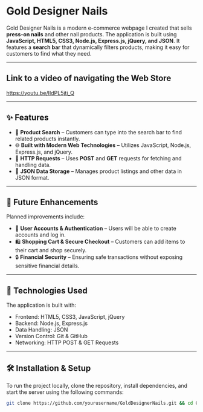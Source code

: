 # Gold Designer Nails 

Gold Designer Nails is a modern e-commerce webpage I created that sells **press-on nails** and other nail products. The application is built using **JavaScript, HTML5, CSS3, Node.js, Express.js, jQuery, and JSON**. It features a **search bar** that dynamically filters products, making it easy for customers to find what they need.  

---

## Link to a video of navigating the Web Store
https://youtu.be/IIdPL5jti_Q

---

## ✨ Features  
- 🛒 **Product Search** – Customers can type into the search bar to find related products instantly.  
- 🌐 **Built with Modern Web Technologies** – Utilizes JavaScript, Node.js, Express.js, and jQuery.  
- 🔗 **HTTP Requests** – Uses **POST** and **GET** requests for fetching and handling data.  
- 💾 **JSON Data Storage** – Manages product listings and other data in JSON format.

---

## 🚀 Future Enhancements  
Planned improvements include:  
- 👤 **User Accounts & Authentication** – Users will be able to create accounts and log in.  
- 🛍️ **Shopping Cart & Secure Checkout** – Customers can add items to their cart and shop securely.  
- 🔒 **Financial Security** – Ensuring safe transactions without exposing sensitive financial details.  

---

## 📂 Technologies Used
The application is built with:
- Frontend: HTML5, CSS3, JavaScript, jQuery
- Backend: Node.js, Express.js
- Data Handling: JSON
- Version Control: Git & GitHub
- Networking: HTTP POST & GET Requests

---

## 🛠️ Installation & Setup  
To run the project locally, clone the repository, install dependencies, and start the server using the following commands:  

```bash
git clone https://github.com/yourusername/GoldDesignerNails.git && cd GoldDesignerNails && npm install && node server.js
